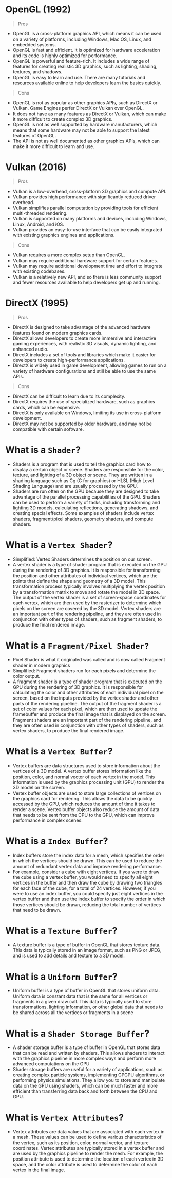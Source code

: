# OpenGL (1992)
> Pros
- OpenGL is a cross-platform graphics API, which means it can be used on a variety of platforms, including Windows, Mac OS, Linux, and embedded systems.
- OpenGL is fast and efficient. It is optimized for hardware acceleration and its code is highly optimized for performance.
- OpenGL is powerful and feature-rich. It includes a wide range of features for creating realistic 3D graphics, such as lighting, shading, textures, and shadows.
- OpenGL is easy to learn and use. There are many tutorials and resources available online to help developers learn the basics quickly.
> Cons
- OpenGL is not as popular as other graphics APIs, such as DirectX or Vulkan. Game Engines perfer DirectX or Vulkan over OpenGL.
- It does not have as many features as DirectX or Vulkan, which can make it more difficult to create complex 3D graphics.
- OpenGL is not as well supported by hardware manufacturers, which means that some hardware may not be able to support the latest features of OpenGL.
- The API is not as well documented as other graphics APIs, which can make it more difficult to learn and use.

# Vulkan (2016)
> Pros
- Vulkan is a low-overhead, cross-platform 3D graphics and compute API.
- Vulkan provides high performance with significantly reduced driver overhead.
- Vulkan simplifies parallel computation by providing tools for efficient multi-threaded rendering.
- Vulkan is supported on many platforms and devices, including Windows, Linux, Android, and iOS.
- Vulkan provides an easy-to-use interface that can be easily integrated with existing graphics engines and applications.
> Cons
- Vulkan requires a more complex setup than OpenGL.
- Vulkan may require additional hardware support for certain features.
- Vulkan may require additional development time and effort to integrate with existing codebases.
- Vulkan is a relatively new API, and so there is less community support and fewer resources available to help developers get up and running.


# DirectX (1995)
> Pros
- DirectX is designed to take advantage of the advanced hardware features found on modern graphics cards.
- DirectX allows developers to create more immersive and interactive gaming experiences, with realistic 3D visuals, dynamic lighting, and enhanced audio.
- DirectX includes a set of tools and libraries which make it easier for developers to create high-performance applications.
- DirectX is widely used in game development, allowing games to run on a variety of hardware configurations and still be able to use the same APIs.
> Cons
- DirectX can be difficult to learn due to its complexity.
- DirectX requires the use of specialized hardware, such as graphics cards, which can be expensive.
- DirectX is only available on Windows, limiting its use in cross-platform development.
- DirectX may not be supported by older hardware, and may not be compatible with certain software.




# What is a ``Shader``?
- Shaders is a program that is used to tell the graphics card how to display a certain object or scene. Shaders are responsible for the color, texture, and lighting of a 3D object or scene. They are written in a shading language such as Cg (C for graphics) or HLSL (High Level Shading Language) and are usually processed by the GPU.
- Shaders are run often on the GPU because they are designed to take advantage of the parallel processing capabilities of the GPU. Shaders can be used to perform a variety of tasks, including transforming and lighting 3D models, calculating reflections, generating shadows, and creating special effects. Some examples of shaders include vertex shaders, fragment/pixel shaders, geometry shaders, and compute shaders.

# What is a ``Vertex Shader``?
- Simplified: Vertex Shaders determines the position on our screen.
- A vertex shader is a type of shader program that is executed on the GPU during the rendering of 3D graphics. It is responsible for transforming the position and other attributes of individual vertices, which are the points that define the shape and geometry of a 3D model. This transformation process typically involves multiplying the vertex position by a transformation matrix to move and rotate the model in 3D space. The output of the vertex shader is a set of screen-space coordinates for each vertex, which are then used by the rasterizer to determine which pixels on the screen are covered by the 3D model. Vertex shaders are an important part of the rendering pipeline, and they are often used in conjunction with other types of shaders, such as fragment shaders, to produce the final rendered image.

# What is a ``Fragment/Pixel Shader?``
- Pixel Shader is what it originaled was called and is now called Fragment shader in modern graphics
- Simplified: Fragment shaders run for each pixels and determine the color output.
- A fragment shader is a type of shader program that is executed on the GPU during the rendering of 3D graphics. It is responsible for calculating the color and other attributes of each individual pixel on the screen, based on the inputs provided by the vertex shader and other parts of the rendering pipeline. The output of the fragment shader is a set of color values for each pixel, which are then used to update the framebuffer and produce the final image that is displayed on the screen. Fragment shaders are an important part of the rendering pipeline, and they are often used in conjunction with other types of shaders, such as vertex shaders, to produce the final rendered image.

# What is a ``Vertex Buffer``?
- Vertex buffers are data structures used to store information about the vertices of a 3D model. A vertex buffer stores information like the position, color, and normal vector of each vertex in the model. This information is used by the graphics processing unit (GPU) to render the 3D model on the screen.
- Vertex buffer objects are used to store large collections of vertices on the graphics card for rendering. This allows the data to be quickly accessed by the GPU, which reduces the amount of time it takes to render a scene. Vertex buffer objects also reduce the amount of data that needs to be sent from the CPU to the GPU, which can improve performance in complex scenes.

# What is a ``Index Buffer``?
- Index buffers store the index data for a mesh, which specifies the order in which the vertices should be drawn. This can be used to reduce the amount of redundant vertex data and improve rendering performance.
- For example, consider a cube with eight vertices. If you were to draw the cube using a vertex buffer, you would need to specify all eight vertices in the buffer and then draw the cube by drawing two triangles for each face of the cube, for a total of 24 vertices. However, if you were to use an index buffer, you could specify just eight vertices in the vertex buffer and then use the index buffer to specify the order in which those vertices should be drawn, reducing the total number of vertices that need to be drawn.

# What is a ``Texture Buffer``?
- A texture buffer is a type of buffer in OpenGL that stores texture data. This data is typically stored in an image format, such as PNG or JPEG, and is used to add details and texture to a 3D model.

# What is a ``Uniform Buffer``?
- Uniform buffer is a type of buffer in OpenGL that stores uniform data. Uniform data is constant data that is the same for all vertices or fragments in a given draw call. This data is typically used to store transformations, lighting information, or other global data that needs to be shared across all the vertices or fragments in a scene

# What is a ``Shader Storage Buffer``?
- A shader storage buffer is a type of buffer in OpenGL that stores data that can be read and written by shaders. This allows shaders to interact with the graphics pipeline in more complex ways and perform more advanced computations on the GPU
- Shader storage buffers are useful for a variety of applications, such as creating complex particle systems, implementing GPGPU algorithms, or performing physics simulations. They allow you to store and manipulate data on the GPU using shaders, which can be much faster and more efficient than transferring data back and forth between the CPU and GPU.

# What is ``Vertex Attributes``?
- Vertex attributes are data values that are associated with each vertex in a mesh. These values can be used to define various characteristics of the vertex, such as its position, color, normal vector, and texture coordinates. Vertex attributes are typically stored in a vertex buffer and are used by the graphics pipeline to render the mesh. For example, the position attribute is used to determine the location of each vertex in 3D space, and the color attribute is used to determine the color of each vertex in the final image.

